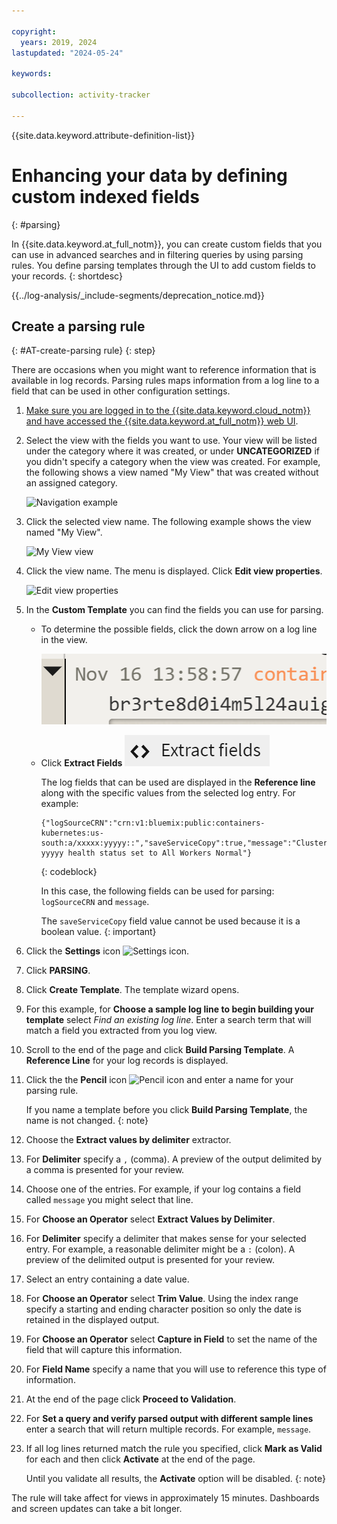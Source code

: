 ```yaml
---

copyright:
  years: 2019, 2024
lastupdated: "2024-05-24"

keywords:

subcollection: activity-tracker

---
```


{{site.data.keyword.attribute-definition-list}}


# Enhancing your data by defining custom indexed fields
{: #parsing}

In {{site.data.keyword.at_full_notm}}, you can create custom fields that you can use in advanced searches and in filtering queries by using parsing rules. You define parsing templates through the UI to add custom fields to your records.
{: shortdesc}

<!-- Common deprecation statement -->
{{../log-analysis/_include-segments/deprecation_notice.md}}

## Create a parsing rule
{: #AT-create-parsing rule}
{: step}

There are occasions when you might want to reference information that is available in log records. Parsing rules maps information from a log line to a field that can be used in other configuration settings.

1. [Make sure you are logged in to the {{site.data.keyword.cloud_notm}} and have accessed the {{site.data.keyword.at_full_notm}} web UI](/docs/activity-tracker?topic=activity-tracker-launch#launch_cloud_ui).

2. Select the view with the fields you want to use.  Your view will be listed under the category where it was created, or under **UNCATEGORIZED** if you didn't specify a category when the view was created. For example, the following shows a view named "My View" that was created without an assigned category.

   ![Navigation example](/images/uncategorized_myview.png "An uncategorized view named My View in the navigation")

3. Click the selected view name.  The following example shows the view named "My View".

   ![My View view](/images/myview.png "Heading showing the My View view")

4. Click the view name.  The menu is displayed.  Click **Edit view properties**.

   ![Edit view properties](/images/editviewproperties.png "Edit view properties")

5. In the **Custom Template** you can find the fields you can use for parsing.

   * To determine the possible fields, click the down arrow on a log line in the view.

      ![Open log entry](/images/loglinedropdown.png "Open log entry twistie")

   * Click **Extract Fields** ![Extract Fields](/images/extractfields.png "Extract Fields")

      The log fields that can be used are displayed in the **Reference line** along with the specific values from the selected log entry.  For example:

      ```text
      {"logSourceCRN":"crn:v1:bluemix:public:containers-kubernetes:us-south:a/xxxxx:yyyyy::","saveServiceCopy":true,"message":"Cluster yyyyy health status set to All Workers Normal"}
      ```
      {: codeblock}

      In this case, the following fields can be used for parsing: `logSourceCRN` and `message`.

      The `saveServiceCopy` field value cannot be used because it is a boolean value.
      {: important}

6. Click the **Settings** icon ![Settings icon](/images/config.png "Settings icon").

7. Click **PARSING**.

8. Click **Create Template**. The template wizard opens.

9. For this example, for **Choose a sample log line to begin building your template** select *Find an existing log line*. Enter a search term that will match a field you extracted from you log view.

10. Scroll to the end of the page and click **Build Parsing Template**. A **Reference Line** for your log records is displayed.

11. Click the the **Pencil** icon ![Pencil icon](/images/pencil.png "Pencil icon") and enter a name for your parsing rule.

    If you name a template before you click **Build Parsing Template**, the name is not changed.
    {: note}

12. Choose the **Extract values by delimiter** extractor.

13. For **Delimiter** specify a `,` (comma). A preview of the output delimited by a comma is presented for your review.

14. Choose one of the entries.  For example, if your log contains a field called `message` you might select that line.

15.  For **Choose an Operator** select **Extract Values by Delimiter**.

16. For **Delimiter** specify a delimiter that makes sense for your selected entry. For example, a reasonable delimiter might be a `:` (colon).  A preview of the delimited output is presented for your review.

17. Select an entry containing a date value.

18. For **Choose an Operator** select **Trim Value**. Using the index range specify a starting and ending character position so only the date is retained in the displayed output.

19. For **Choose an Operator** select **Capture in Field** to set the name of the field that will capture this information.

20. For **Field Name** specify a name that you will use to reference this type of information.

21. At the end of the page click **Proceed to Validation**.

22. For **Set a query and verify parsed output with different sample lines** enter a search that will return multiple records.  For example, `message`.

23. If all log lines returned match the rule you specified, click **Mark as Valid** for each and then click **Activate** at the end of the page.

    Until you validate all results, the **Activate** option will be disabled.
    {: note}

The rule will take affect for views in approximately 15 minutes.  Dashboards and screen updates can take a bit longer.
